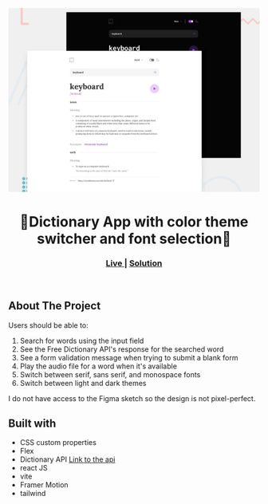 ![Rest Countries](./src/assets/screenshot.webp)

<h1 align='center'>📕Dictionary App with color theme switcher and font selection🚀</h1>
<div align="center">
  <h3>
    <a href="https://dictionary-app-main.vercel.app/" color="white">
      Live
    </a>
    <span> | </span>
    <a href="https://github.com/devllopeadam/dictionary-app-main">
      Solution
    </a>
  </h3>
</div>
<br>

## About The Project

Users should be able to:

1. Search for words using the input field
2. See the Free Dictionary API's response for the searched word
3. See a form validation message when trying to submit a blank form
4. Play the audio file for a word when it's available
5. Switch between serif, sans serif, and monospace fonts
6. Switch between light and dark themes

I do not have access to the Figma sketch so the design is not pixel-perfect.

## Built with

- CSS custom properties
- Flex
- Dictionary API <a href="https://api.dictionaryapi.dev/api/v2/entries/en/Keyboard"> Link to the api </a>
- react JS
- vite
- Framer Motion
- tailwind
